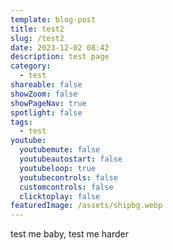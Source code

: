```yaml
---
template: blog-post
title: test2
slug: /test2
date: 2023-12-02 08:42
description: test page
category:
  - test
shareable: false
showZoom: false
showPageNav: true
spotlight: false
tags:
  - test
youtube:
  youtubemute: false
  youtubeautostart: false
  youtubeloop: true
  youtubecontrols: false
  customcontrols: false
  clicktoplay: false
featuredImage: /assets/shipbg.webp
---
```

test me baby, test me harder
